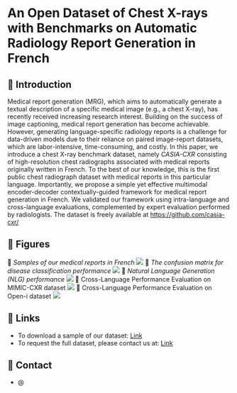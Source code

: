 # An Open Dataset of Chest X-rays with Benchmarks on Automatic Radiology Report Generation in French

## 📔 Introduction
Medical report generation (MRG), which aims to automatically generate a textual description of a specific medical image (e.g., a chest X-ray), has recently received increasing research interest. Building on the success of image captioning, medical report generation has become achievable. However, generating language-specific radiology reports is a challenge for data-driven models due to their reliance on paired image-report datasets, which are labor-intensive, time-consuming, and costly. In this paper, we introduce a chest X-ray benchmark dataset, namely *CASIA-CXR* consisting of high-resolution chest radiographs associated with medical reports originally written in French. To the best of our knowledge, this is the first public chest radiograph dataset with medical reports in this particular language. Importantly, we propose a simple yet effective multimodal encoder-decoder contextually-guided framework for medical report generation in French. We validated our framework using intra-language and cross-language evaluations, complemented by expert evaluation performed by radiologists. The dataset is freely available at https://github.com/casia-cxr/

## 📔 Figures
📑  *Samples of our medical reports in French*
![](https://metmer.net/CASIA-CXR/Img/sample.jpg)
📑 *The confusion matrix for disease classification performance*
![](https://metmer.net/CASIA-CXR/Img/Matrix.jpg)
📑 *Natural Language Generation (NLG) performance*
![](https://metmer.net/CASIA-CXR/Img/Imgp.jpg)
📑 Cross-Language Performance Evaluation on MIMIC-CXR dataset
![](https://metmer.net/CASIA-CXR/Img/Figure_1.png)
📑 Cross-Language Performance Evaluation on Open-i dataset
![](https://metmer.net/CASIA-CXR/Img/Figure_2.png)

## 📔 Links
* To download a sample of our dataset: [Link](https://metmer.net/CASIA-CXR/Download/Download.php)
* To request the full dataset, please contact us at: [Link](https://www.casia-cxr.net/Downloads.html#RequestCompleteDataset)


## 📔 Contact
* @
